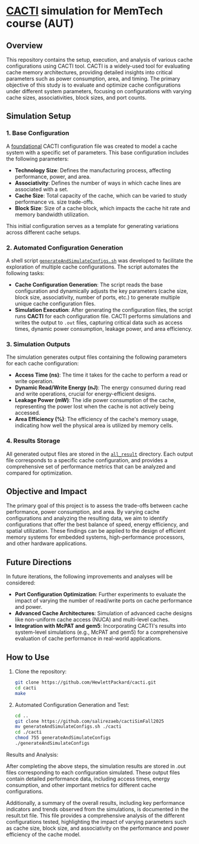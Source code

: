 # [CACTI](https://github.com/HewlettPackard/cacti) simulation for MemTech course (AUT)

## Overview

This repository contains the setup, execution, and analysis of various cache configurations using CACTI tool. CACTI is a widely-used tool for evaluating cache memory architectures, providing detailed insights into critical parameters such as power consumption, area, and timing. The primary objective of this study is to evaluate and optimize cache configurations under different system parameters, focusing on configurations with varying cache sizes, associativities, block sizes, and port counts.

## Simulation Setup

### 1. Base Configuration

A [foundational](https://github.com/salirezaeb/cactiSimFall2025/blob/main/ddr3_cache.cfg) CACTI configuration file was created to model a cache system with a specific set of parameters. This base configuration includes the following parameters:
- **Technology Size**: Defines the manufacturing process, affecting performance, power, and area.
- **Associativity**: Defines the number of ways in which cache lines are associated with a set.
- **Cache Size**: Total capacity of the cache, which can be varied to study performance vs. size trade-offs.
- **Block Size**: Size of a cache block, which impacts the cache hit rate and memory bandwidth utilization.

This initial configuration serves as a template for generating variations across different cache setups.

### 2. Automated Configuration Generation

A shell script [`generateAndSimulateConfigs.sh`](https://github.com/salirezaeb/cactiSimFall2025/blob/main/generateAndSimulateConfigs.sh) was developed to facilitate the exploration of multiple cache configurations. The script automates the following tasks:

- **Cache Configuration Generation**: The script reads the base configuration and dynamically adjusts the key parameters (cache size, block size, associativity, number of ports, etc.) to generate multiple unique cache configuration files. 
- **Simulation Execution**: After generating the configuration files, the script runs **CACTI** for each configuration file. CACTI performs simulations and writes the output to `.out` files, capturing critical data such as access times, dynamic power consumption, leakage power, and area efficiency.

### 3. Simulation Outputs

The simulation generates output files containing the following parameters for each cache configuration:

- **Access Time (ns)**: The time it takes for the cache to perform a read or write operation.
- **Dynamic Read/Write Energy (nJ)**: The energy consumed during read and write operations, crucial for energy-efficient designs.
- **Leakage Power (mW)**: The idle power consumption of the cache, representing the power lost when the cache is not actively being accessed.
- **Area Efficiency (%)**: The efficiency of the cache's memory usage, indicating how well the physical area is utilized by memory cells.

### 4. Results Storage

All generated output files are stored in the [`all_result`](https://github.com/salirezaeb/cactiSimFall2025/blob/main/all_result.txt) directory. Each output file corresponds to a specific cache configuration, and provides a comprehensive set of performance metrics that can be analyzed and compared for optimization.

## Objective and Impact

The primary goal of this project is to assess the trade-offs between cache performance, power consumption, and area. By varying cache configurations and analyzing the resulting data, we aim to identify configurations that offer the best balance of speed, energy efficiency, and spatial utilization. These findings can be applied to the design of efficient memory systems for embedded systems, high-performance processors, and other hardware applications.

## Future Directions

In future iterations, the following improvements and analyses will be considered:

- **Port Configuration Optimization**: Further experiments to evaluate the impact of varying the number of read/write ports on cache performance and power.
- **Advanced Cache Architectures**: Simulation of advanced cache designs like non-uniform cache access (NUCA) and multi-level caches.
- **Integration with McPAT and gem5**: Incorporating CACTI's results into system-level simulations (e.g., McPAT and gem5) for a comprehensive evaluation of cache performance in real-world applications.

## How to Use

1. Clone the repository:
   ```bash
   git clone https://github.com/HewlettPackard/cacti.git
   cd cacti
   make
2. Automated Configuration Generation and Test:
   ```bash
   cd ..
   git clone https://github.com/salirezaeb/cactiSimFall2025
   mv generateAndSimulateConfigs.sh ./cacti
   cd ./cacti
   chmod 755 generateAndSimulateConfigs
   ./generateAndSimulateConfigs

Results and Analysis:

After completing the above steps, the simulation results are stored in .out files corresponding to each configuration simulated. These output files contain detailed performance data, including access times, energy consumption, and other important metrics for different cache configurations.

Additionally, a summary of the overall results, including key performance indicators and trends observed from the simulations, is documented in the result.txt file. This file provides a comprehensive analysis of the different configurations tested, highlighting the impact of varying parameters such as cache size, block size, and associativity on the performance and power efficiency of the cache model.

